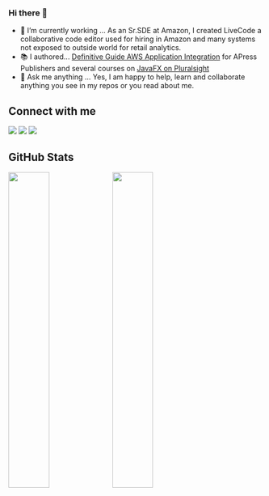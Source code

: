 ### Hi there 👋

- 🔭 I’m currently working ...  As an Sr.SDE at Amazon, I created LiveCode a collaborative code editor used for hiring in Amazon and many systems not exposed to outside world for retail analytics.
- 📚 I authored... [Definitive Guide AWS Application Integration](https://link.springer.com/book/10.1007/978-1-4842-5401-1) for APress Publishers and several courses on [JavaFX on Pluralsight](https://app.pluralsight.com/profile/author/buddha-jyothiprasad)
- 💬 Ask me anything ...   Yes, I am happy to help, learn and collaborate anything you see in my repos or you read about me. 

## Connect with me
[![](https://img.shields.io/github/followers/jbuddha?style=social)](https://github.com/jbuddha/)
[![](https://img.shields.io/badge/-twitter-informational?logo=twitter)](https://twitter.com/prbuddha/)
[![](https://img.shields.io/badge/-linkedin-blue?logo=linkedin)](https://www.linkedin.com/in/prbuddha/)

## GitHub Stats 
<img width="40%" src="https://github-readme-stats.vercel.app/api/top-langs?username=jbuddha&show_icons=true&layout=compact"><span> </span><img width="40%" src="https://github-readme-stats.vercel.app/api?username=jbuddha&show_icons=true"> <br>
